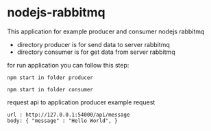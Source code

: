 # nodejs-rabbitmq
This application for example producer and consumer nodejs rabbitmq

- directory producer is for send data to server rabbitmq
- directory consumer is for get data from server rabbitmq

for run application you can follow this step:

```
npm start in folder producer
```

```
npm start in folder consumer
```

request api to application producer
example request

```
url : http://127.0.0.1:54000/api/message
body: { "message" : "Hello World", }
```
